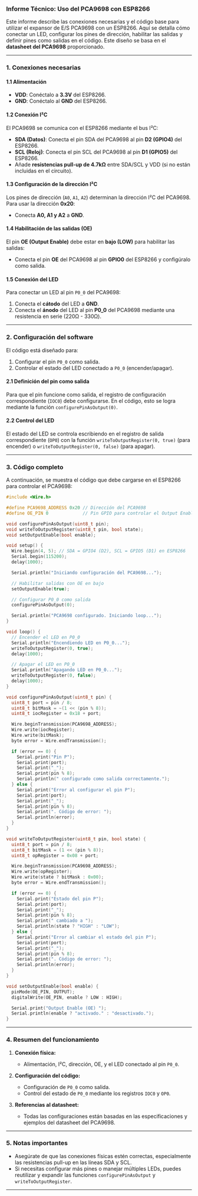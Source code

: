 ### **Informe Técnico: Uso del PCA9698 con ESP8266**

Este informe describe las conexiones necesarias y el código base para utilizar el expansor de E/S PCA9698 con un ESP8266. Aquí se detalla cómo conectar un LED, configurar los pines de dirección, habilitar las salidas y definir pines como salidas en el código. Este diseño se basa en el **datasheet del PCA9698** proporcionado.

---

### **1. Conexiones necesarias**

#### **1.1 Alimentación**
- **VDD**: Conéctalo a **3.3V** del ESP8266.
- **GND**: Conéctalo al **GND** del ESP8266.

#### **1.2 Conexión I²C**
El PCA9698 se comunica con el ESP8266 mediante el bus I²C:
- **SDA (Datos)**: Conecta el pin SDA del PCA9698 al pin **D2 (GPIO4)** del ESP8266.
- **SCL (Reloj)**: Conecta el pin SCL del PCA9698 al pin **D1 (GPIO5)** del ESP8266.
- Añade **resistencias pull-up de 4.7kΩ** entre SDA/SCL y VDD (si no están incluidas en el circuito).

#### **1.3 Configuración de la dirección I²C**
Los pines de dirección (`A0`, `A1`, `A2`) determinan la dirección I²C del PCA9698. Para usar la dirección **0x20**:
- Conecta **A0, A1 y A2** a **GND**.

#### **1.4 Habilitación de las salidas (OE)**
El pin **OE (Output Enable)** debe estar en **bajo (LOW)** para habilitar las salidas:
- Conecta el pin **OE** del PCA9698 al pin **GPIO0** del ESP8266 y configúralo como salida.

#### **1.5 Conexión del LED**
Para conectar un LED al pin `P0_0` del PCA9698:
1. Conecta el **cátodo** del LED a **GND**.
2. Conecta el **ánodo** del LED al pin **P0_0** del PCA9698 mediante una resistencia en serie (220Ω - 330Ω).

---

### **2. Configuración del software**

El código está diseñado para:
1. Configurar el pin `P0_0` como salida.
2. Controlar el estado del LED conectado a `P0_0` (encender/apagar).

#### **2.1 Definición del pin como salida**
Para que el pin funcione como salida, el registro de configuración correspondiente (`IOC0`) debe configurarse. En el código, esto se logra mediante la función `configurePinAsOutput(0)`.

#### **2.2 Control del LED**
El estado del LED se controla escribiendo en el registro de salida correspondiente (`OP0`) con la función `writeToOutputRegister(0, true)` (para encender) o `writeToOutputRegister(0, false)` (para apagar).

---

### **3. Código completo**

A continuación, se muestra el código que debe cargarse en el ESP8266 para controlar el PCA9698:

```cpp
#include <Wire.h>

#define PCA9698_ADDRESS 0x20 // Dirección del PCA9698
#define OE_PIN 0             // Pin GPIO para controlar el Output Enable (OE)

void configurePinAsOutput(uint8_t pin);
void writeToOutputRegister(uint8_t pin, bool state);
void setOutputEnable(bool enable);

void setup() {
  Wire.begin(4, 5); // SDA = GPIO4 (D2), SCL = GPIO5 (D1) en ESP8266
  Serial.begin(115200);
  delay(1000);

  Serial.println("Iniciando configuración del PCA9698...");

  // Habilitar salidas con OE en bajo
  setOutputEnable(true);

  // Configurar P0_0 como salida
  configurePinAsOutput(0);

  Serial.println("PCA9698 configurado. Iniciando loop...");
}

void loop() {
  // Encender el LED en P0_0
  Serial.println("Encendiendo LED en P0_0...");
  writeToOutputRegister(0, true);
  delay(1000);

  // Apagar el LED en P0_0
  Serial.println("Apagando LED en P0_0...");
  writeToOutputRegister(0, false);
  delay(1000);
}

void configurePinAsOutput(uint8_t pin) {
  uint8_t port = pin / 8;
  uint8_t bitMask = ~(1 << (pin % 8));
  uint8_t iocRegister = 0x18 + port;

  Wire.beginTransmission(PCA9698_ADDRESS);
  Wire.write(iocRegister);
  Wire.write(bitMask);
  byte error = Wire.endTransmission();

  if (error == 0) {
    Serial.print("Pin P");
    Serial.print(port);
    Serial.print("_");
    Serial.print(pin % 8);
    Serial.println(" configurado como salida correctamente.");
  } else {
    Serial.print("Error al configurar el pin P");
    Serial.print(port);
    Serial.print("_");
    Serial.print(pin % 8);
    Serial.print(". Código de error: ");
    Serial.println(error);
  }
}

void writeToOutputRegister(uint8_t pin, bool state) {
  uint8_t port = pin / 8;
  uint8_t bitMask = (1 << (pin % 8));
  uint8_t opRegister = 0x08 + port;

  Wire.beginTransmission(PCA9698_ADDRESS);
  Wire.write(opRegister);
  Wire.write(state ? bitMask : 0x00);
  byte error = Wire.endTransmission();

  if (error == 0) {
    Serial.print("Estado del pin P");
    Serial.print(port);
    Serial.print("_");
    Serial.print(pin % 8);
    Serial.print(" cambiado a ");
    Serial.println(state ? "HIGH" : "LOW");
  } else {
    Serial.print("Error al cambiar el estado del pin P");
    Serial.print(port);
    Serial.print("_");
    Serial.print(pin % 8);
    Serial.print(". Código de error: ");
    Serial.println(error);
  }
}

void setOutputEnable(bool enable) {
  pinMode(OE_PIN, OUTPUT);
  digitalWrite(OE_PIN, enable ? LOW : HIGH);

  Serial.print("Output Enable (OE) ");
  Serial.println(enable ? "activado." : "desactivado.");
}
```

---

### **4. Resumen del funcionamiento**
1. **Conexión física:**
   - Alimentación, I²C, dirección, OE, y el LED conectado al pin `P0_0`.

2. **Configuración del código:**
   - Configuración de `P0_0` como salida.
   - Control del estado de `P0_0` mediante los registros `IOC0` y `OP0`.

3. **Referencias al datasheet:**
   - Todas las configuraciones están basadas en las especificaciones y ejemplos del datasheet del PCA9698.

---

### **5. Notas importantes**
- Asegúrate de que las conexiones físicas estén correctas, especialmente las resistencias pull-up en las líneas SDA y SCL.
- Si necesitas configurar más pines o manejar múltiples LEDs, puedes reutilizar y expandir las funciones `configurePinAsOutput` y `writeToOutputRegister`.

---


